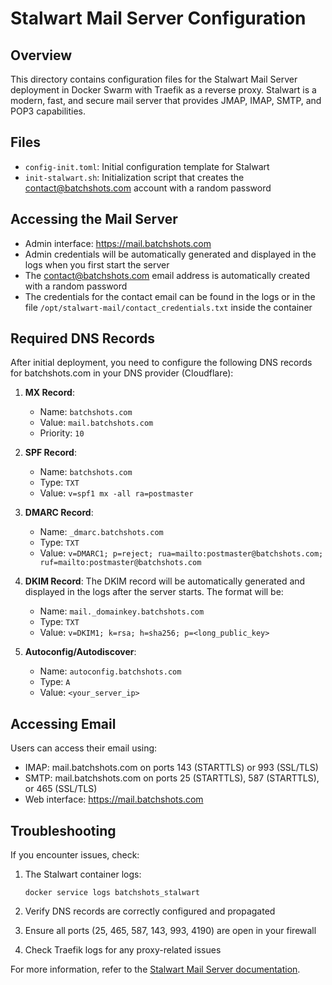 # Stalwart Mail Server Configuration

## Overview

This directory contains configuration files for the Stalwart Mail Server deployment in Docker Swarm with Traefik as a reverse proxy. Stalwart is a modern, fast, and secure mail server that provides JMAP, IMAP, SMTP, and POP3 capabilities.

## Files

- `config-init.toml`: Initial configuration template for Stalwart
- `init-stalwart.sh`: Initialization script that creates the contact@batchshots.com account with a random password

## Accessing the Mail Server

- Admin interface: https://mail.batchshots.com
- Admin credentials will be automatically generated and displayed in the logs when you first start the server
- The contact@batchshots.com email address is automatically created with a random password
- The credentials for the contact email can be found in the logs or in the file `/opt/stalwart-mail/contact_credentials.txt` inside the container

## Required DNS Records

After initial deployment, you need to configure the following DNS records for batchshots.com in your DNS provider (Cloudflare):

1. **MX Record**:
   - Name: `batchshots.com`
   - Value: `mail.batchshots.com`
   - Priority: `10`

2. **SPF Record**:
   - Name: `batchshots.com`
   - Type: `TXT`
   - Value: `v=spf1 mx -all ra=postmaster`

3. **DMARC Record**:
   - Name: `_dmarc.batchshots.com`
   - Type: `TXT`
   - Value: `v=DMARC1; p=reject; rua=mailto:postmaster@batchshots.com; ruf=mailto:postmaster@batchshots.com`

4. **DKIM Record**: 
   The DKIM record will be automatically generated and displayed in the logs after the server starts. 
   The format will be:
   - Name: `mail._domainkey.batchshots.com`
   - Type: `TXT`
   - Value: `v=DKIM1; k=rsa; h=sha256; p=<long_public_key>`

5. **Autoconfig/Autodiscover**:
   - Name: `autoconfig.batchshots.com`
   - Type: `A`
   - Value: `<your_server_ip>`

## Accessing Email

Users can access their email using:

- IMAP: mail.batchshots.com on ports 143 (STARTTLS) or 993 (SSL/TLS)
- SMTP: mail.batchshots.com on ports 25 (STARTTLS), 587 (STARTTLS), or 465 (SSL/TLS)
- Web interface: https://mail.batchshots.com

## Troubleshooting

If you encounter issues, check:

1. The Stalwart container logs:
   ```
   docker service logs batchshots_stalwart
   ```

2. Verify DNS records are correctly configured and propagated
3. Ensure all ports (25, 465, 587, 143, 993, 4190) are open in your firewall
4. Check Traefik logs for any proxy-related issues

For more information, refer to the [Stalwart Mail Server documentation](https://stalw.art/docs/). 